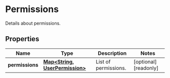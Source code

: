 

# Permissions

Details about permissions.

## Properties

| Name | Type | Description | Notes |
|------------ | ------------- | ------------- | -------------|
|**permissions** | [**Map&lt;String, UserPermission&gt;**](UserPermission.md) | List of permissions. |  [optional] [readonly] |



